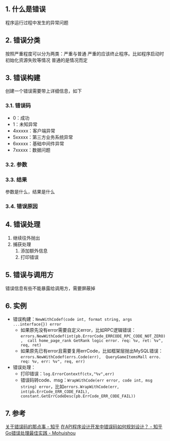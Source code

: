 ## 1. 什么是错误
程序运行过程中发生的异常问题
## 2. 错误分类
按照严重程度可以分为两类：严重与普通
严重的应该终止程序。比如程序启动时初始化资源失败等情况
普通的是情况而定
## 3. 错误构建
创建一个错误需要带上详细信息，如下
### 3.1. 错误码
- 0：成功
- 1：未知异常
- 4xxxxx：客户端异常
- 5xxxxx：第三方业务系统异常
- 6xxxxx：基础中间件异常
- 7xxxxx：数据问题
### 3.2. 参数
### 3.3. 结果
参数是什么，结果是什么

### 3.4. 错误原因
## 4. 错误处理
1. 继续往外抛出
2. 捕获处理
    1. 添加额外信息
    2. 打印错误

## 5. 错误与调用方
错误信息有些不能暴露给调用方，需要屏蔽掉


## 6. 实例
- 错误构建：`NewWithCodef(code int, format string, args ...interface{}) error`
    - 如果原先没有error需要自定义error，比如RPC逻辑错误：`errors.NewWithCodef(int(pb.ErrorCode_ERRCODE_RPC_CODE_NOT_ZERO),  call home_page_rank GetRank logic error. req: %v, ret: %v", req, ret)`
    - 如果原先已有error且需要复用errCode，比如框架层抛出MySQL错误：`errors.NewWithCodef(errs.Code(err),  QueryGameItemsMall erro. req: %v, err: %v", req, err)`
- 错误处理：
    - 打印错误：`log.ErrorContextf(ctx,"%v",err)`
    - 错误码转code、msg：`WrapWithCode(err error, code int, msg string) error`，比如`errors.WrapWithCode(err, int(pb.ErrCode_ERR_CODE_FAIL), constant.GetErrCodeDesc(pb.ErrCode_ERR_CODE_FAIL))`

## 7. 参考
[关于错误码的那点事 \- 知乎](https://zhuanlan.zhihu.com/p/411726319)
[在API程序设计开发中错误码如何规划设计？ \- 知乎](https://www.zhihu.com/question/24091286)
[Go错误处理最佳实践 \- Mohuishou](https://lailin.xyz/post/go-training-03.html)